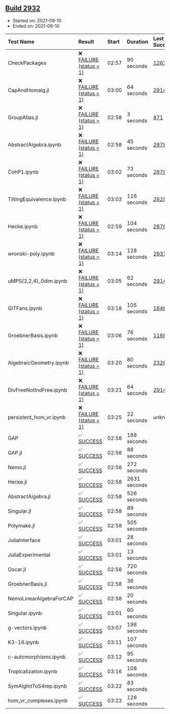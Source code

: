 ## [Build 2932](https://oscarci.mathematik.uni-kl.de/job/oscar-stable/2932/)

* Started on: 2021-09-10
* Ended on: 2021-09-10

| Test Name    | Result | Start | Duration | Last Success | First Failure |
|:-------------|:-------|:------|:---------|:-------------|:--------------|
| CheckPackages | ❌ [FAILURE (status = 1)](https://oscarci.mathematik.uni-kl.de/job/oscar-stable/2932/artifact/logs/build-2932/CheckPackages.log) | 02:57 | 90 seconds | [1263](https://oscarci.mathematik.uni-kl.de/job/oscar-stable/1263/) | [1264](https://oscarci.mathematik.uni-kl.de/job/oscar-stable/1264/) |
| CapAndHomalg.jl | ❌ [FAILURE (status = 1)](https://oscarci.mathematik.uni-kl.de/job/oscar-stable/2932/artifact/logs/build-2932/CapAndHomalg.jl.log) | 03:00 | 64 seconds | [2914](https://oscarci.mathematik.uni-kl.de/job/oscar-stable/2914/) | [2915](https://oscarci.mathematik.uni-kl.de/job/oscar-stable/2915/) |
| GroupAtlas.jl | ❌ [FAILURE (status = 1)](https://oscarci.mathematik.uni-kl.de/job/oscar-stable/2932/artifact/logs/build-2932/GroupAtlas.jl.log) | 02:58 | 3 seconds | [871](https://oscarci.mathematik.uni-kl.de/job/oscar-stable/871/) | [872](https://oscarci.mathematik.uni-kl.de/job/oscar-stable/872/) |
| AbstractAlgebra.ipynb | ❌ [FAILURE (status = 1)](https://oscarci.mathematik.uni-kl.de/job/oscar-stable/2932/artifact/logs/build-2932/AbstractAlgebra.ipynb.log) | 02:58 | 45 seconds | [2878](https://oscarci.mathematik.uni-kl.de/job/oscar-stable/2878/) | [2879](https://oscarci.mathematik.uni-kl.de/job/oscar-stable/2879/) |
| CohP1.ipynb | ❌ [FAILURE (status = 1)](https://oscarci.mathematik.uni-kl.de/job/oscar-stable/2932/artifact/logs/build-2932/CohP1.ipynb.log) | 03:02 | 73 seconds | [2878](https://oscarci.mathematik.uni-kl.de/job/oscar-stable/2878/) | [2879](https://oscarci.mathematik.uni-kl.de/job/oscar-stable/2879/) |
| TiltingEquivalence.ipynb | ❌ [FAILURE (status = 1)](https://oscarci.mathematik.uni-kl.de/job/oscar-stable/2932/artifact/logs/build-2932/TiltingEquivalence.ipynb.log) | 03:03 | 116 seconds | [2629](https://oscarci.mathematik.uni-kl.de/job/oscar-stable/2629/) | [2630](https://oscarci.mathematik.uni-kl.de/job/oscar-stable/2630/) |
| Hecke.ipynb | ❌ [FAILURE (status = 1)](https://oscarci.mathematik.uni-kl.de/job/oscar-stable/2932/artifact/logs/build-2932/Hecke.ipynb.log) | 02:59 | 104 seconds | [2878](https://oscarci.mathematik.uni-kl.de/job/oscar-stable/2878/) | [2879](https://oscarci.mathematik.uni-kl.de/job/oscar-stable/2879/) |
| wronski-poly.ipynb | ❌ [FAILURE (status = 1)](https://oscarci.mathematik.uni-kl.de/job/oscar-stable/2932/artifact/logs/build-2932/wronski-poly.ipynb.log) | 03:14 | 128 seconds | [2931](https://oscarci.mathematik.uni-kl.de/job/oscar-stable/2931/) | [2932](https://oscarci.mathematik.uni-kl.de/job/oscar-stable/2932/) |
| uMPS(2,2,4)_0dim.ipynb | ❌ [FAILURE (status = 1)](https://oscarci.mathematik.uni-kl.de/job/oscar-stable/2932/artifact/logs/build-2932/uMPS-2-2-4-_0dim.ipynb.log) | 03:05 | 62 seconds | [2914](https://oscarci.mathematik.uni-kl.de/job/oscar-stable/2914/) | [2915](https://oscarci.mathematik.uni-kl.de/job/oscar-stable/2915/) |
| GITFans.ipynb | ❌ [FAILURE (status = 1)](https://oscarci.mathematik.uni-kl.de/job/oscar-stable/2932/artifact/logs/build-2932/GITFans.ipynb.log) | 03:18 | 105 seconds | [1646](https://oscarci.mathematik.uni-kl.de/job/oscar-stable/1646/) | [1647](https://oscarci.mathematik.uni-kl.de/job/oscar-stable/1647/) |
| GroebnerBasis.ipynb | ❌ [FAILURE (status = 1)](https://oscarci.mathematik.uni-kl.de/job/oscar-stable/2932/artifact/logs/build-2932/GroebnerBasis.ipynb.log) | 03:06 | 76 seconds | [1168](https://oscarci.mathematik.uni-kl.de/job/oscar-stable/1168/) | [1169](https://oscarci.mathematik.uni-kl.de/job/oscar-stable/1169/) |
| AlgebraicGeometry.ipynb | ❌ [FAILURE (status = 1)](https://oscarci.mathematik.uni-kl.de/job/oscar-stable/2932/artifact/logs/build-2932/AlgebraicGeometry.ipynb.log) | 03:20 | 80 seconds | [2326](https://oscarci.mathematik.uni-kl.de/job/oscar-stable/2326/) | [2327](https://oscarci.mathematik.uni-kl.de/job/oscar-stable/2327/) |
| DivFreeNotIndFree.ipynb | ❌ [FAILURE (status = 1)](https://oscarci.mathematik.uni-kl.de/job/oscar-stable/2932/artifact/logs/build-2932/DivFreeNotIndFree.ipynb.log) | 03:21 | 64 seconds | [2914](https://oscarci.mathematik.uni-kl.de/job/oscar-stable/2914/) | [2915](https://oscarci.mathematik.uni-kl.de/job/oscar-stable/2915/) |
| persistent_hom_vr.ipynb | ❌ [FAILURE (status = 1)](https://oscarci.mathematik.uni-kl.de/job/oscar-stable/2932/artifact/logs/build-2932/persistent_hom_vr.ipynb.log) | 03:25 | 22 seconds | unknown | unknown |
| GAP | ✅ [SUCCESS](https://oscarci.mathematik.uni-kl.de/job/oscar-stable/2932/artifact/logs/build-2932/GAP.log) | 02:58 | 188 seconds |  |  |
| GAP.jl | ✅ [SUCCESS](https://oscarci.mathematik.uni-kl.de/job/oscar-stable/2932/artifact/logs/build-2932/GAP.jl.log) | 02:58 | 88 seconds |  |  |
| Nemo.jl | ✅ [SUCCESS](https://oscarci.mathematik.uni-kl.de/job/oscar-stable/2932/artifact/logs/build-2932/Nemo.jl.log) | 02:58 | 272 seconds |  |  |
| Hecke.jl | ✅ [SUCCESS](https://oscarci.mathematik.uni-kl.de/job/oscar-stable/2932/artifact/logs/build-2932/Hecke.jl.log) | 02:58 | 2631 seconds |  |  |
| AbstractAlgebra.jl | ✅ [SUCCESS](https://oscarci.mathematik.uni-kl.de/job/oscar-stable/2932/artifact/logs/build-2932/AbstractAlgebra.jl.log) | 02:58 | 526 seconds |  |  |
| Singular.jl | ✅ [SUCCESS](https://oscarci.mathematik.uni-kl.de/job/oscar-stable/2932/artifact/logs/build-2932/Singular.jl.log) | 02:58 | 89 seconds |  |  |
| Polymake.jl | ✅ [SUCCESS](https://oscarci.mathematik.uni-kl.de/job/oscar-stable/2932/artifact/logs/build-2932/Polymake.jl.log) | 02:58 | 505 seconds |  |  |
| JuliaInterface | ✅ [SUCCESS](https://oscarci.mathematik.uni-kl.de/job/oscar-stable/2932/artifact/logs/build-2932/JuliaInterface.log) | 03:01 | 28 seconds |  |  |
| JuliaExperimental | ✅ [SUCCESS](https://oscarci.mathematik.uni-kl.de/job/oscar-stable/2932/artifact/logs/build-2932/JuliaExperimental.log) | 03:01 | 13 seconds |  |  |
| Oscar.jl | ✅ [SUCCESS](https://oscarci.mathematik.uni-kl.de/job/oscar-stable/2932/artifact/logs/build-2932/Oscar.jl.log) | 02:58 | 720 seconds |  |  |
| GroebnerBasis.jl | ✅ [SUCCESS](https://oscarci.mathematik.uni-kl.de/job/oscar-stable/2932/artifact/logs/build-2932/GroebnerBasis.jl.log) | 02:58 | 36 seconds |  |  |
| NemoLinearAlgebraForCAP | ✅ [SUCCESS](https://oscarci.mathematik.uni-kl.de/job/oscar-stable/2932/artifact/logs/build-2932/NemoLinearAlgebraForCAP.log) | 02:58 | 20 seconds |  |  |
| Singular.ipynb | ✅ [SUCCESS](https://oscarci.mathematik.uni-kl.de/job/oscar-stable/2932/artifact/logs/build-2932/Singular.ipynb.log) | 03:01 | 60 seconds |  |  |
| g-vectors.ipynb | ✅ [SUCCESS](https://oscarci.mathematik.uni-kl.de/job/oscar-stable/2932/artifact/logs/build-2932/g-vectors.ipynb.log) | 03:07 | 198 seconds |  |  |
| K3-16.ipynb | ✅ [SUCCESS](https://oscarci.mathematik.uni-kl.de/job/oscar-stable/2932/artifact/logs/build-2932/K3-16.ipynb.log) | 03:11 | 107 seconds |  |  |
| c-automorphisms.ipynb | ✅ [SUCCESS](https://oscarci.mathematik.uni-kl.de/job/oscar-stable/2932/artifact/logs/build-2932/c-automorphisms.ipynb.log) | 03:12 | 95 seconds |  |  |
| Tropicalization.ipynb | ✅ [SUCCESS](https://oscarci.mathematik.uni-kl.de/job/oscar-stable/2932/artifact/logs/build-2932/Tropicalization.ipynb.log) | 03:16 | 108 seconds |  |  |
| SymAlgIntToS4rep.ipynb | ✅ [SUCCESS](https://oscarci.mathematik.uni-kl.de/job/oscar-stable/2932/artifact/logs/build-2932/SymAlgIntToS4rep.ipynb.log) | 03:22 | 83 seconds |  |  |
| hom_vr_complexes.ipynb | ✅ [SUCCESS](https://oscarci.mathematik.uni-kl.de/job/oscar-stable/2932/artifact/logs/build-2932/hom_vr_complexes.ipynb.log) | 03:23 | 126 seconds |  |  |

